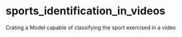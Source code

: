 # sports_identification_in_videos
Crating a Model capable of classifying the sport exercised in a video
